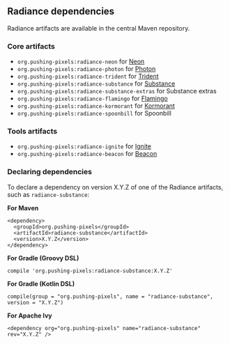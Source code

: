 ## Radiance dependencies

Radiance artifacts are available in the central Maven repository.

### Core artifacts

* `org.pushing-pixels:radiance-neon` for [Neon](neon/neon.md)
* `org.pushing-pixels:radiance-photon` for [Photon](photon/photon.md)
* `org.pushing-pixels:radiance-trident` for [Trident](trident/trident.md)
* `org.pushing-pixels:radiance-substance` for [Substance](substance/substance.md)
* `org.pushing-pixels:radiance-substance-extras` for Substance extras
* `org.pushing-pixels:radiance-flamingo` for [Flamingo](flamingo/flamingo.md)
* `org.pushing-pixels:radiance-kormorant` for [Kormorant](kormorant/kormorant.md)
* `org.pushing-pixels:radiance-spoonbill` for Spoonbill

### Tools artifacts

* `org.pushing-pixels:radiance-ignite` for [Ignite](ignite/ignite.md)
* `org.pushing-pixels:radiance-beacon` for [Beacon](beacon/beacon.md)

### Declaring dependencies

To declare a dependency on version X.Y.Z of one of the Radiance artifacts, such as `radiance-substance`:

**For Maven**

```
<dependency>
  <groupId>org.pushing-pixels</groupId>
  <artifactId>radiance-substance</artifactId>
  <version>X.Y.Z</version>
</dependency>
```

**For Gradle (Groovy DSL)**

`compile 'org.pushing-pixels:radiance-substance:X.Y.Z'`

**For Gradle (Kotlin DSL)**

`compile(group = "org.pushing-pixels", name = "radiance-substance", version = "X.Y.Z")`

**For Apache Ivy**

`<dependency org="org.pushing-pixels" name="radiance-substance" rev="X.Y.Z" />`
